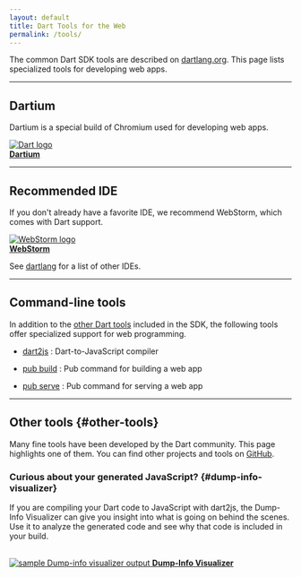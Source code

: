 ```yaml
---
layout: default
title: Dart Tools for the Web
permalink: /tools/
---
```


The common Dart SDK tools are described on
[dartlang.org]({{site.dartlang}}/tools).
This page lists specialized tools for developing web apps.

---

<a name="tools"></a>
<h2>Dartium</h2>

Dartium is a special build of Chromium used for developing web apps.

<a href="dartium">
<img src="{% asset_path 'dartium-logo-48.jpg' %}" alt="Dart logo" /><br>
<b>Dartium</b>
</a>

---

<a name="ides"></a>
<h2>Recommended IDE</h2>

If you don't already have a favorite IDE,
we recommend WebStorm, which comes with Dart support.

<a href="webstorm">
<img src="{% asset_path 'webstorm.png' %}" alt="WebStorm logo"><br>
<b>WebStorm</b>
</a>

See [dartlang]({{site.dartlang}}/tools/) for a list of other IDEs.

---

<a name="other-tools"></a>
<h2>Command-line tools</h2>

In addition to the [other Dart tools]({{site.dartlang}}/tools)
included in the SDK, the following tools
offer specialized support for web programming.

* [dart2js](dart2js)
: Dart-to-JavaScript compiler

* [pub build](pub/pub-build)
: Pub command for building a web app

* [pub serve](pub/pub-serve)
: Pub command for serving a web app

---

## Other tools {#other-tools}

Many fine tools have been developed by the Dart community.
This page highlights one of them. You can find other projects and tools on
[GitHub](https://github.com/search?l=Dart&q=dart&type=Repositories).

### Curious about your generated JavaScript? {#dump-info-visualizer}

If you are compiling your Dart code to JavaScript with dart2js,
the Dump-Info Visualizer can give you insight into what is going on
behind the scenes.
Use it to analyze the generated code and see why that code is included in
your build.

<a href="https://github.com/dart-lang/dump-info-visualizer"><br>
<img src="{% asset_path 'dump-info-viewer.png' %}" alt="sample Dump-info visualizer output">
<b>Dump-Info Visualizer</b></a>

